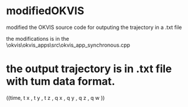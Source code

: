 # modifiedOKVIS

modified the OKVIS source code for outputing the trajectory in a .txt file

the modifications is in the \okvis\okvis_apps\src\okvis_app_synchronous.cpp

# the output trajectory is in .txt file with tum data format.

((time, t x , t y , t z , q x , q y , q z , q w ))
